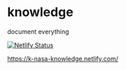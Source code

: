 # knowledge

document everything

[![Netlify Status](https://api.netlify.com/api/v1/badges/f761c1ae-ebca-47e8-aabc-4a971e99d849/deploy-status)](https://app.netlify.com/sites/k-nasa-knowledge/deploys)

https://k-nasa-knowledge.netlify.com/
